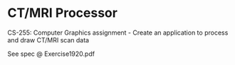 # CT/MRI Processor
CS-255: Computer Graphics assignment - Create an application to process and draw CT/MRI scan data

See spec @ Exercise1920.pdf
